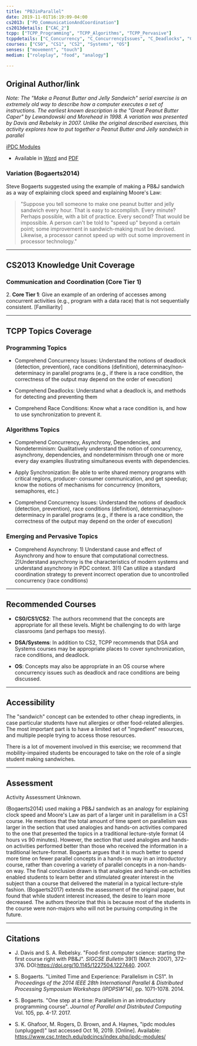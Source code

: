 ```yaml
---
title: "PBJinParallel"
date: 2019-11-01T16:19:09-04:00
cs2013: ["PD_CommunicationAndCoordination"]
cs2013details: ["CAC_2"]
tcpp: ["TCPP_Programming", "TCPP_Algorithms", "TCPP_Pervasive"]
tcppdetails: ["C_Concurrency", "C_ConcurrencyIssues", "C_Deadlocks", "C_DataRaces", "A_Synchronization", "K_Asynchrony", "C_Asynchrony"]
courses: ["CS0", "CS1", "CS2", "Systems", "OS"]
senses: ["movement", "touch"]
medium: ["roleplay", "food", "analogy"]

---
```


## Original Author/link

_Note: The "Make a Peanut Butter and Jelly Sandwich" serial exercise is an extremely old way to describe how a computer executes a set of instructions. The earliest known description is the "Great Peanut Butter Caper" by Lewandowski and Morehead in 1998. A variation was presented by Davis and Rebelsky in 2007. Unlike the original described exercises, this activity explores how to put together a Peanut Butter and Jelly sandwich in parallel_


[iPDC Modules](https://www.csc.tntech.edu/pdcincs/index.php/ipdc-modules/)

* Available in [Word](https://www.csc.tntech.edu/pdcincs/resources/modules/unplugged/pb&j_making/PBJ%20in%20Parallel.docx) and [PDF](https://www.csc.tntech.edu/pdcincs/resources/modules/unplugged/pb&j_making/PBJ%20in%20Parallel.pdf)

### Variation (Bogaerts2014)

Steve Bogaerts suggested using the example of making a PB&J sandwich as a way of explaining clock speed and explaining Moore's Law:

> "Suppose you tell someone to make one peanut butter and jelly sandwich every hour. That is easy to accomplish. Every minute? Perhaps possible, with a bit of practice. Every second? That would be impossible. A person can't be told to "speed up" beyond a certain point; some improvement in sandwich-making must be devised. Likewise, a processor cannot speed up with out some improvement in processor technology."



---

## CS2013 Knowledge Unit Coverage

### Communication and Coordination (Core Tier 1)

2\. **Core Tier 1**: Give an example of an ordering of accesses among concurrent activities (e.g., program with a data race) that is not sequentially consistent. [Familiarity]

---

## TCPP Topics Coverage

### Programming Topics

* Comprehend Concurrency Issues: Understand the notions of deadlock (detection, prevention), race conditions (definition), determinacy/non-determinacy in parallel programs (e.g., if there is a race condition, the correctness of the output may depend on the order of execution)

* Comprehend Deadlocks: Understand what a deadlock is, and methods for detecting and preventing them

*  Comprehend Race Conditions: Know what a race condition is, and how to use synchronization to prevent it.

### Algorithms Topics

*  Comprehend Concurrency, Asynchrony, Dependencies, and Nondeterminism: Qualitatively understand the notion of concurrency, asynchrony, dependencies, and nondeterminism through one or more every day examples illustrating simultaneous events with dependencies. 

* Apply Synchronization: Be able to write shared memory programs with critical regions, producer- consumer communication, and get speedup; know the notions of mechanisms for concurrency (monitors, semaphores, etc.)

* Comprehend Concurrency Issues: Understand the notions of deadlock (detection, prevention), race conditions (definition), determinacy/non-determinacy in parallel programs (e.g., if there is a race condition, the correctness of the output may depend on the order of execution)

### Emerging and Pervasive Topics

* Comprehend Asynchrony: 1) Understand cause and effect of Asynchrony and how to ensure that computational correctness. 2)Understand asynchrony is the characteristics of modern systems and understand asynchrony in PDC context. 3)1) Can utilize a standard coordination strategy to prevent incorrect operation due to uncontrolled concurrency (race conditions)

---

## Recommended Courses

* **CS0/CS1/CS2**: The authors recommend that the concepts are appropriate for 
  all these levels. Might be challenging to do with large classrooms (and 
  perhaps too messy).

* **DSA/Systems**: In addition to CS2, TCPP recommends that DSA and Systems 
  courses may be appropriate places to cover synchronization, race conditions, 
  and deadlock. 

* **OS**: Concepts may also be appropriate in an OS course 
  where concurrency issues such as deadlock and race conditions are being 
  discussed.

---

## Accessibility

The "sandwich" concept can be extended to other cheap ingredients, in case
particular students have nut allergies or other food-related allergies. The 
most important part is to have a limited set of "ingredient" resources, and 
multiple people trying to access those resources.

There is a lot of movement involved in this exercise; we recommend that 
mobility-impaired students be encouraged to take on the role of a 
single student making sandwiches. 

---


## Assessment 

Activity Assessment Unknown.

(Bogaerts2014) used making a PB&J sandwich as an analogy for explaining clock speed and Moore's Law as part of a larger unit in parallelism in a CS1 course. He mentions that the total amount 
of time spent on parallelism was larger in the section that used analogies and hands-on activities compared 
to the one that presented the topics in a traditional lecture-style format (4 hours vs 90 minutes). However, 
the section that used analogies and hands-on activities performed better than those who received the 
information in a traditional lecture-format. Bogaerts argues that it is much better to spend more time on 
fewer parallel concepts in a hands-on way in an introductory course, rather than covering a variety of 
parallel concepts in a non-hands-on way. The final conclusion drawn is that analogies and hands-on activities 
enabled students to learn better and stimulated greater interest in the subject than a course that 
delivered the material in a typical lecture-style fashion. (Bogaerts2017) extends the assessment of the 
original paper, but found that while student interest increased, the desire to learn more decreased. The authors
theorize that this is because most of the students in the course were non-majors who will not be pursuing 
computing in the future. 

---

## Citations

* J. Davis and S. A. Rebelsky. "Food-first computer science: starting the first course right with PB&J". _SIGCSE Bulletin_ 39(1) (March 2007), 372–376. DOI:https://doi.org/10.1145/1227504.1227440. 2007. 

* S. Bogaerts. "Limited Time and Experience: Parallelism in CS1". In _Proceedings of the 2014 IEEE 28th International Parallel & Distributed Processing Symposium Workshops  (IPDPSW'14)_, pp. 1071-1078. 2014.

* S. Bogaerts. "One step at a time: Parallelism in an introductory programming course". _Journal of Parallel and Distributed Computing_ Vol. 105, pp. 4-17. 2017.

* S. K. Ghafoor, M. Rogers, D. Brown, and A. Haynes, "ipdc modules (unplugged)" 
 last accessed Oct 16, 2019. [Online]. Available: https://www.csc.tntech.edu/pdcincs/index.php/ipdc-modules/

